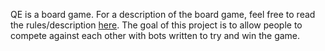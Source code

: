 QE is a board game. For a description of the board game, feel free to read the rules/description [here](https://www.ultraboardgames.com/qe/game-rules.php). The goal of this project is to allow people to compete against each other with bots written to try and win the game. 
